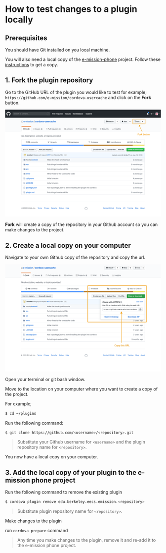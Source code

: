 # How to test changes to a plugin locally

## Prerequisites
You should have Git installed on you local machine.

You will also need a local copy of the [e-mission-phone]() project. Follow these [instructions](https://github.com/e-mission/e-mission-phone/blob/master/README.md) to get a copy.

## 1. Fork the plugin repository
Go to the GitHub URL of the plugin you would like to test for example; ` https://github.com/e-mission/cordova-usercache` and click on the  **Fork** button.

![Fork a project](../../assets/test_changes_to_a_plugin/fork-project.png)

**Fork** will create a copy of the repository in your Github account so you can make changes to the project.

## 2. Create a local copy on your computer
Navigate to your own Github copy of the repository and copy the url.

![Fork a project](../../assets/test_changes_to_a_plugin/copy-project-url.png)

Open your terminal or git bash window.

Move to the location on your computer where you want to create a copy of the project.

For example;
```bash
$ cd ~/plugins
```
Run the following command:
```bash
$ git clone https://github.com/<username>/<repository>.git
```
> Substitute your Github username for `<username>` and the plugin repository name for `<repository>`.

You now have a local copy on your computer.

## 3. Add the local copy of your plugin to the e-mission phone project

Run the following command to remove the existing plugin
```bash
$ cordova plugin remove edu.berkeley.eecs.emission.<repository>
```
> Substitute plugin repository name for `<repository>`.

Make changes to the plugin

run `cordova prepare` command

> Any time you make changes to the plugin, remove it and re-add it to the e-mission phone project.